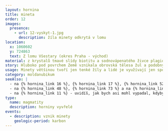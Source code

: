 ```yaml
---
layout: hornina
title: mineta
order: 12
images:
  presence:
    - url: 12-vyskyt-1.jpg
      description: žíla minety odkrytá v lomu
location:
  x: 1060602
  y: 724863
  text: Z lomu Všestary (okres Praha - východ)
material: z krystalů tmavé slídy biotitu a sodnovápenatého živce plagioklasu
story: Hluboko pod povrchem Země vznikala obrovská tělesa žul a podobných hlubinných vyvřelin. Malá část magmatu pronikla podél pukliny vzhůru do nadložních metamorfovaných hornin. Vznikla žíla o mocnosti kolem 0,5 m. Později se žíla díky erozi dostala na zemský povrch.
usage: Minety většinou tvoří jen tenké žíly a lidé je využívají jen společně s dalšími horninami.
category: moldanubikum
seeAlso: |
  - na {% hornina_link 16 %}, {% hornina_link 17 %}, {% hornina_link 52 %} a na {% hornina_link 72 %} - uvidíš jiné typy žilných vyvřelin
  - na {% hornina_link 48 %}, {% hornina_link 73 %} a na {% hornina_link 80 %} - uvidíš, jak bych asi vypadal, kdybych chladnul pomaleji, hodně hluboko pod zemí a měl více času na růst krystalů, moje chemické složení se totiž podobá syenitu
  - na {% hornina_link 11 %} - uvidíš, jak bych asi mohl vypadal, kdyby se magma dostalo až na povrch Země - moje chemické složení se totiž podobá také trachytu
type:
  name: magmatity
  description: horniny vyvřelé
events:
  - description: vznik minety
    geologic-period: karbon
---
```



